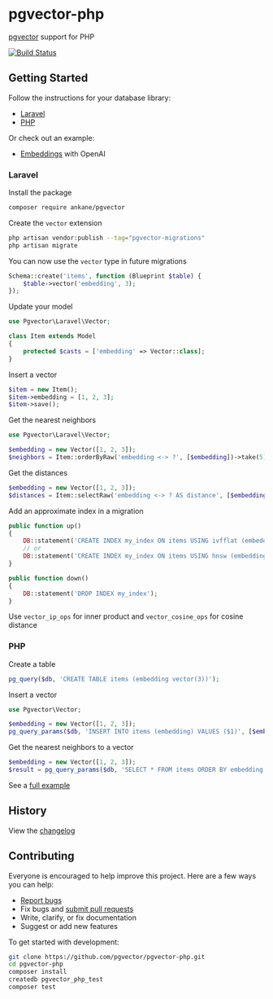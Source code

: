 # pgvector-php

[pgvector](https://github.com/pgvector/pgvector) support for PHP

[![Build Status](https://github.com/pgvector/pgvector-php/workflows/build/badge.svg?branch=master)](https://github.com/pgvector/pgvector-php/actions)

## Getting Started

Follow the instructions for your database library:

- [Laravel](#laravel)
- [PHP](#php)

Or check out an example:

- [Embeddings](examples/openai_embeddings.php) with OpenAI

### Laravel

Install the package

```sh
composer require ankane/pgvector
```

Create the `vector` extension

```sh
php artisan vendor:publish --tag="pgvector-migrations"
php artisan migrate
```

You can now use the `vector` type in future migrations

```php
Schema::create('items', function (Blueprint $table) {
    $table->vector('embedding', 3);
});
```

Update your model

```php
use Pgvector\Laravel\Vector;

class Item extends Model
{
    protected $casts = ['embedding' => Vector::class];
}
```

Insert a vector

```php
$item = new Item();
$item->embedding = [1, 2, 3];
$item->save();
```

Get the nearest neighbors

```php
use Pgvector\Laravel\Vector;

$embedding = new Vector([1, 2, 3]);
$neighbors = Item::orderByRaw('embedding <-> ?', [$embedding])->take(5)->get();
```

Get the distances

```php
$embedding = new Vector([1, 2, 3]);
$distances = Item::selectRaw('embedding <-> ? AS distance', [$embedding])->pluck('distance');
```

Add an approximate index in a migration

```php
public function up()
{
    DB::statement('CREATE INDEX my_index ON items USING ivfflat (embedding vector_l2_ops) WITH (lists = 100)');
    // or
    DB::statement('CREATE INDEX my_index ON items USING hnsw (embedding vector_l2_ops)');
}

public function down()
{
    DB::statement('DROP INDEX my_index');
}
```

Use `vector_ip_ops` for inner product and `vector_cosine_ops` for cosine distance

### PHP

Create a table

```php
pg_query($db, 'CREATE TABLE items (embedding vector(3))');
```

Insert a vector

```php
use Pgvector\Vector;

$embedding = new Vector([1, 2, 3]);
pg_query_params($db, 'INSERT INTO items (embedding) VALUES ($1)', [$embedding]);
```

Get the nearest neighbors to a vector

```php
$embedding = new Vector([1, 2, 3]);
$result = pg_query_params($db, 'SELECT * FROM items ORDER BY embedding <-> $1 LIMIT 5', [$embedding]);
```

See a [full example](examples/pgsql.php)

## History

View the [changelog](https://github.com/pgvector/pgvector-php/blob/master/CHANGELOG.md)

## Contributing

Everyone is encouraged to help improve this project. Here are a few ways you can help:

- [Report bugs](https://github.com/pgvector/pgvector-php/issues)
- Fix bugs and [submit pull requests](https://github.com/pgvector/pgvector-php/pulls)
- Write, clarify, or fix documentation
- Suggest or add new features

To get started with development:

```sh
git clone https://github.com/pgvector/pgvector-php.git
cd pgvector-php
composer install
createdb pgvector_php_test
composer test
```
